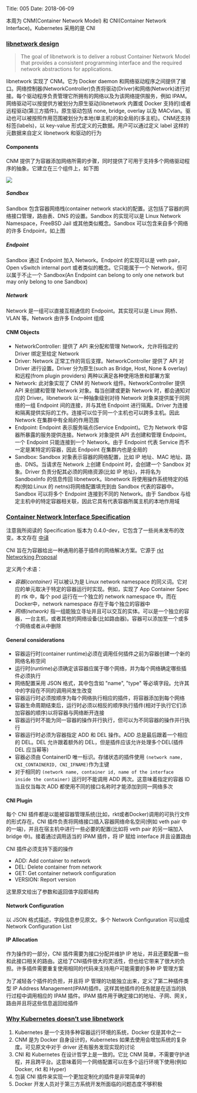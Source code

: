Title: 005
Date: 2018-06-09

本周为 CNM(Container Network Model) 和 CNI(Container Network Interface)。Kubernetes 采用的是 CNI

### [libnetwork design](https://github.com/docker/libnetwork/blob/master/docs/design.md)

> The goal of libnetwork is to deliver a robust Container Network Model that provides a consistent programming interface and the required network abstractions for applications.

libnetwork 实现了 CNM。它为 Docker daemon 和网络驱动程序之间提供了接口。网络控制器(NetworkController)负责将驱动(Driver)和网络(Network)进行对接。每个驱动程序负责管理它所拥有的网络以及为该网络提供服务，例如 IPAM。网络驱动可以按提供方被划分为原生驱动(libnetwork 内置或 Docker 支持的)或者远程驱动(第三方插件)。原生驱动包括 none, bridge, overlay 以及 MACvlan。驱动也可以被按照作用范围被划分为本地(单主机)的和全局的(多主机)。CNM还支持标签(labels)，以 key-value 形式定义的元数据。用户可以通过定义 label 这样的元数据来自定义 libnetwork 和驱动的行为

#### Components

CNM 提供了为容器添加网络所需的步骤，同时提供了可用于支持多个网络驱动程序的抽象。它建立在三个组件上，如下图

![](https://github.com/docker/libnetwork/raw/master/docs/cnm-model.jpg?raw=true)

##### Sandbox

Sandbox 包含容器网络栈(container network stack)的配置。这包括了容器的网络接口管理，路由表、DNS 的设置。Sandbox 的实现可以是 Linux Network Namespace，FreeBSD Jail 或其他类似概念。Sandbox 可以包含来自多个网络的许多 Endpoint，如上图

##### Endpoint

Sandbox 通过 Endpoint 加入 Network。Endpoint 的实现可以是 veth pair，Open vSwitch internal port 或者类似的概念。它只能属于一个 Network，但可以属于不止一个 Sandbox(An Endpoint can belong to only one network but may only belong to one Sandbox)

##### Network

Network 是一组可以直接互相通信的 Endpoint。其实现可以是 Linux 网桥、VLAN 等。Network 由许多 Endpoint 组成

#### CNM Objects

- NetworkController: 提供了 API 来分配和管理 Network，允许将指定的 Driver 绑定至给定 Network
- Driver: Network 正常工作的背后支撑。NetworkController 提供了 API 对 Driver 进行设置。Driver 分为原生(such as Bridge, Host, None & overlay) 和远程(from plugin providers) 两种以满足各种使用场景和部署方案
- Network: 此对象实现了 CNM 的 Network 组件。NetworkController 提供 API 来创建和管理 Network 对象。每当创建或更新 Network 时，都会通知对应的 Driver。libnetwork 以一种抽象级别对待 Network 对象来提供属于同网络的一组 Endpoint 间的连接，并与其他 Endpoint 进行隔离。Driver 为连接和隔离提供实际的工作。连接可以位于同一个主机也可以跨多主机。因此 Network 在集群中有全局的作用范围
- Endpoint: Endpoint 表示服务端点(Service Endpoint)。它为 Network 中容器所暴露的服务提供连接。Network 对象提供 API 去创建和管理 Endpoint。一个 Endpoint 只能连接到一个 Network。由于 Endpoint 代表 Service 而不一定是某特定的容器，因此 Endpoint 在集群内也是全局的
- Sandbox: Sandbox 对象表示容器的网络配置，比如 IP 地址、MAC 地址、路由、DNS。当请求在 Network 上创建 Endpoint 时，会创建一个 Sandbox 对象。Driver 负责分配其必须的网络资源(比如 IP 地址)，并将名为 SandboxInfo 的信息传回 libnetwork。libnetwork 将使用操作系统特定的结构(例如:Linux 的 netns)将网络配置填充到由 Sandbox 代表的容器中。Sandbox 可以将多个 Endpoint 连接到不同的 Network。由于 Sandbox 与给定主机中的特定容器相关联，因此它具有代表容器所属主机的本地作用域

### [Container Network Interface Specification](https://github.com/containernetworking/cni/blob/master/SPEC.md)

注意我所阅读的 Specification 版本为 0.4.0-dev，它包含了一些尚未发布的改变。本文存在 [中译](http://www.cnblogs.com/YaoDD/p/7405725.html)

CNI 旨在为容器给出一种通用的基于插件的网络解决方案。它源于 [rkt Networking Proposal](https://docs.google.com/a/coreos.com/document/d/1PUeV68q9muEmkHmRuW10HQ6cHgd4819_67pIxDRVNlM/edit#heading=h.ievko3xsjwxd)

定义两个术语：

- *容器(container)* 可以被认为是 Linux network namespace 的同义词。它对应的单元取决于特定的容器运行时实现。例如，实现了 App Container Spec 的 rtk 中，每个 pod 运行在一个独立的 network namespace 中。而在 Docker中，network namespace 存在于每个独立的容器中
- *网络(network)* 指一组能独立寻址并且可以交互的实体。可以是一个独立的容器，一台主机，或者其他的网络设备(比如路由器)。容器可以添加至一个或多个网络或者从中删除

#### General considerations

- 容器运行时(container runtime)必须在调用任何插件之前为容器创建一个新的网络名称空间
- 运行时(runtime)必须确定该容器应属于哪个网络，并为每个网络确定哪些插件必须执行
- 网络配置采用 JSON 格式，其中包含如 "name", "type" 等必填字段。允许其中的字段在不同的调用间发生改变
- 容器运行时必须按顺序为每个网络执行相应的插件，将容器添加到每个网络
- 容器生命周期结束后，运行时必须以相反的顺序执行插件(相对于执行它们添加容器的顺序)以将容器与网络断开连接
- 容器运行时不能为同一容器的操作并行执行，但可以为不同容器的操作并行执行
- 容器运行时必须为容器指定 ADD 和 DEL 操作。ADD 总是最后跟着一个相应的 DEL。DEL 允许跟着额外的 DEL，但是插件应该允许处理多个DEL(插件 DEL 应当幂等)
- 容器必须由 ContainerID 唯一标识。存储状态的插件使用 `(network name, CNI_CONTAINERID, CNI_IFNAME)`作为主键
- 对于相同的 `(network name, container id, name of the interface inside the container)` 运行时不能调用 ADD 两次。这意味着指定的容器 ID 当且仅当每次 ADD 都使用不同的接口名称时才能添加到同一网络多次

#### CNI Plugin

每个 CNI 插件都是以能被容器管理系统(比如，rkt或者Docker)调用的可执行文件的形式存在。CNI 插件负责将网络接口插入容器网络命名空间(例如 veth pair 中的一端)，并且在宿主机中进行一些必要的配置(比如将 veth pair 的另一端加入 bridge 中)。接着通过调用适当的 IPAM 插件，将 IP 赋给 interface 并且设置路由

CNI 插件必须支持下面的操作

- ADD: Add container to network
- DEL: Delete container from network
- GET: Get container network configuration
- VERSION: Report version

这里原文给出了参数和返回值字段即结构

#### Network Configuration

以 JSON 格式描述，字段信息参见原文。多个 Network Configuration 可以组成 Network Configuration List

#### IP Allocation

作为操作的一部分，CNI 插件需要为接口分配并维护 IP 地址，并且还要配置一些和此接口相关的路由。这给了CNI插件很大的灵活性，但也给它带来了很大的负担。许多插件需要重复使用相同的代码来支持用户可能需要的多种 IP 管理方案

为了减轻各个插件的负担，并且将 IP 管理的功能独立出来，定义了第二种插件类型 IP Address Management(IPAM)插件。这样其他插件的任务就是在适当的执行过程中调用相应的 IPAM 插件。IPAM 插件用于确定接口的地址、子网、网关，路由并且将这些信息返回给插件


### [Why Kubernetes doesn’t use libnetwork](https://kubernetes.io/blog/2016/01/why-kubernetes-doesnt-use-libnetwork/)

1. Kubernetes 是一个支持多种容器运行环境的系统，Docker 仅是其中之一
2. CNM 是为 Docker 自身设计的，Kubernetes 如果去使用会增加系统的复杂度。可见原文中对于 driver 还有服务发现实现的讨论
3. CNI 和 Kubernetes 在设计哲学上是一致的。它比 CNM 简单，不需要守护进程，并且跨平台。这意味着同一个网络配置可以在多个运行环境下使用(例如 Docker, rkt 和 Hyper)
4. 包装 CNI 插件来实现一个更加定制化的插件是非常简单的
5. Docker 开发人员对于第三方系统开发所面临的问题态度不够积极

